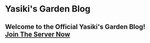 # Yasiki's Garden Blog
## Welcome to the Official Yasiki's Garden Blog! [Join The Server Now](https://discord.gg/6DeD5xZSM5)
